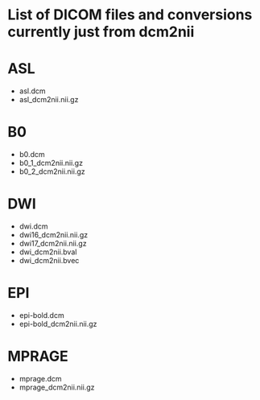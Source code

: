 # List of DICOM files and conversions currently just from dcm2nii

# ASL

- asl.dcm
- asl_dcm2nii.nii.gz

# B0

- b0.dcm
- b0_1_dcm2nii.nii.gz
- b0_2_dcm2nii.nii.gz

# DWI

- dwi.dcm
- dwi16_dcm2nii.nii.gz
- dwi17_dcm2nii.nii.gz
- dwi_dcm2nii.bval
- dwi_dcm2nii.bvec

# EPI

- epi-bold.dcm
- epi-bold_dcm2nii.nii.gz

# MPRAGE

- mprage.dcm
- mprage_dcm2nii.nii.gz
